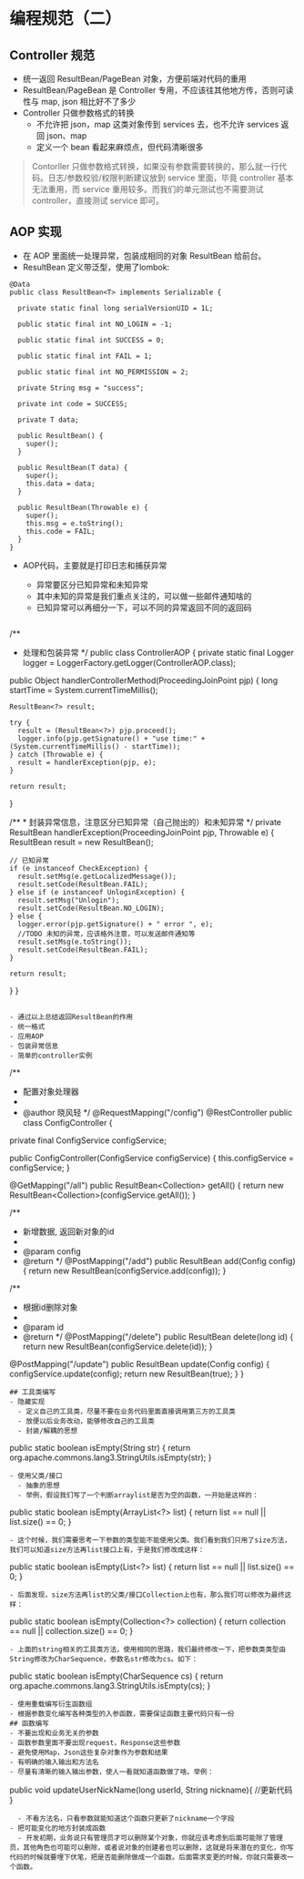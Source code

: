 # 编程规范（二）

## Controller 规范
- 统一返回 ResultBean/PageBean 对象，方便前端对代码的重用
- ResultBean/PageBean 是 Controller 专用，不应该往其他地方传，否则可读性与 map, json 相比好不了多少
- Controller 只做参数格式的转换
  - 不允许把 json，map 这类对象传到 services 去，也不允许 services 返回 json、map
  - 定义一个 bean 看起来麻烦点，但代码清晰很多
>Contorller 只做参数格式转换，如果没有参数需要转换的，那么就一行代码。日志/参数校验/权限判断建议放到 service 里面，毕竟 controller 基本无法重用，而 service 重用较多。而我们的单元测试也不需要测试 controller，直接测试 service 即可。

## AOP 实现
- 在 AOP 里面统一处理异常，包装成相同的对象 ResultBean 给前台。
- ResultBean 定义带泛型，使用了lombok:
```
@Data
public class ResultBean<T> implements Serializable {

  private static final long serialVersionUID = 1L;

  public static final int NO_LOGIN = -1;

  public static final int SUCCESS = 0;

  public static final int FAIL = 1;

  public static final int NO_PERMISSION = 2;

  private String msg = "success";

  private int code = SUCCESS;

  private T data;

  public ResultBean() {
    super();
  }

  public ResultBean(T data) {
    super();
    this.data = data;
  }

  public ResultBean(Throwable e) {
    super();
    this.msg = e.toString();
    this.code = FAIL;
  }
}
```
- AOP代码，主要就是打印日志和捕获异常
  - 异常要区分已知异常和未知异常
  - 其中未知的异常是我们重点关注的，可以做一些邮件通知啥的
  - 已知异常可以再细分一下，可以不同的异常返回不同的返回码

  ```
/**
 * 处理和包装异常
 */
public class ControllerAOP {
  private static final Logger logger = LoggerFactory.getLogger(ControllerAOP.class);

  public Object handlerControllerMethod(ProceedingJoinPoint pjp) {
    long startTime = System.currentTimeMillis();

    ResultBean<?> result;

    try {
      result = (ResultBean<?>) pjp.proceed();
      logger.info(pjp.getSignature() + "use time:" + (System.currentTimeMillis() - startTime));
    } catch (Throwable e) {
      result = handlerException(pjp, e);
    }

    return result;
  }
  
  /**
    * 封装异常信息，注意区分已知异常（自己抛出的）和未知异常
    */
  private ResultBean<?> handlerException(ProceedingJoinPoint pjp, Throwable e) {
    ResultBean<?> result = new ResultBean();

    // 已知异常
    if (e instanceof CheckException) {
      result.setMsg(e.getLocalizedMessage());
      result.setCode(ResultBean.FAIL);
    } else if (e instanceof UnloginException) {
      result.setMsg("Unlogin");
      result.setCode(ResultBean.NO_LOGIN);
    } else {
      logger.error(pjp.getSignature() + " error ", e);
      //TODO 未知的异常，应该格外注意，可以发送邮件通知等
      result.setMsg(e.toString());
      result.setCode(ResultBean.FAIL);
    }

    return result;
  }
}
  ```

- 通过以上总结返回ResultBean的作用
  - 统一格式
  - 应用AOP
  - 包装异常信息
- 简单的controller实例

```
/**
 * 配置对象处理器
 * 
 * @author 晓风轻
 */
@RequestMapping("/config")
@RestController
public class ConfigController {

  private final ConfigService configService;

  public ConfigController(ConfigService configService) {
    this.configService = configService;
  }

  @GetMapping("/all")
  public ResultBean<Collection<Config>> getAll() {
    return new ResultBean<Collection<Config>>(configService.getAll());
  }

  /**
   * 新增数据, 返回新对象的id
   * 
   * @param config
   * @return
   */
  @PostMapping("/add")
  public ResultBean<Long> add(Config config) {
    return new ResultBean<Long>(configService.add(config));
  }

  /**
   * 根据id删除对象
   * 
   * @param id
   * @return
   */
  @PostMapping("/delete")
  public ResultBean<Boolean> delete(long id) {
    return new ResultBean<Boolean>(configService.delete(id));
  }

  @PostMapping("/update")
  public ResultBean<Boolean> update(Config config) {
    configService.update(config);
    return new ResultBean<Boolean>(true);
  }
}
```
## 工具类编写
- 隐藏实现
  - 定义自己的工具类，尽量不要在业务代码里面直接调用第三方的工具类
  - 放便以后业务改动，能够修改自己的工具类
  - 封装/解耦的思想
```
public static boolean isEmpty(String str) {
  return org.apache.commons.lang3.StringUtils.isEmpty(str);
}
```
- 使用父类/接口
  - 抽象的思想
  - 举例，假设我们写了一个判断arraylist是否为空的函数，一开始是这样的：
  ```
public static boolean isEmpty(ArrayList<?> list) {
  return list == null || list.size() == 0;
}
  ```
  - 这个时候，我们需要思考一下参数的类型能不能使用父类。我们看到我们只用了size方法，我们可以知道size方法再list接口上有，于是我们修改成这样：
  ```
public static boolean isEmpty(List<?> list) {
  return list == null || list.size() == 0;
}
  ```
  - 后面发现，size方法再list的父类/接口Collection上也有，那么我们可以修改为最终这样：
  ```
public static boolean isEmpty(Collection<?> collection) {
  return collection == null || collection.size() == 0;
}
  ```
  - 上面的string相关的工具类方法，使用相同的思路，我们最终修改一下，把参数类类型由String修改为CharSequence，参数名str修改为cs。如下：
  ```
public static boolean isEmpty(CharSequence cs) {
  return org.apache.commons.lang3.StringUtils.isEmpty(cs);
}
  ```
- 使用重载编写衍生函数组
  - 根据参数变化编写各种类型的入参函数，需要保证函数主要代码只有一份
## 函数编写
- 不要出现和业务无关的参数
  - 函数参数里面不要出现request，Response这些参数
- 避免使用Map，Json这些复杂对象作为参数和结果
- 有明确的输入输出和方法名
  - 尽量有清晰的输入输出参数，使人一看就知道函数做了啥。举例：
```
public void updateUserNickName(long userId, String nickname){
  //更新代码
}
```
  - 不看方法名，只看参数就能知道这个函数只更新了nickname一个字段
- 把可能变化的地方封装成函数
  - 开发初期，业务说只有管理员才可以删除某个对象，你就应该考虑到后面可能除了管理员，其他角色也可能可以删除，或者说对象的创建者也可以删除，这就是将来潜在的变化，你写代码的时候就要埋下伏笔，把是否能删除做成一个函数。后面需求变更的时候，你就只需要改一个函数。